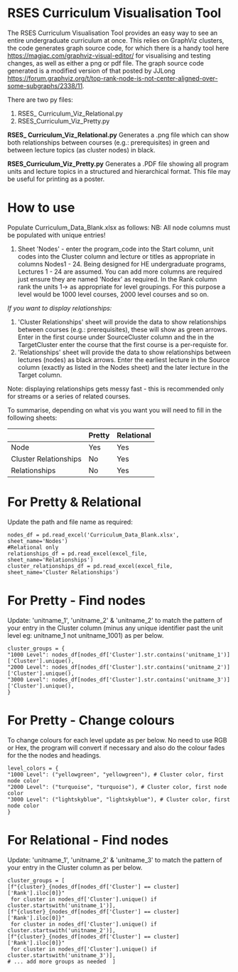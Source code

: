# RSES Curriculum Visualisation Tool

The RSES Curriculum Visualisation Tool provides an easy way to see an entire undergraduate curriculum at once.  This relies on GraphViz clusters, the code generates graph source code, for which there is a handy tool here https://magjac.com/graphviz-visual-editor/ for visualising and testing changes, as well as either a png or pdf file. The graph source code generated is a modified version of that posted by JJLong https://forum.graphviz.org/t/top-rank-node-is-not-center-aligned-over-some-subgraphs/2338/11.

There are two py files:

 1. RSES_ Curriculum_Viz_Relational.py 
 2. RSES_Curriculum_Viz_Pretty.py

**RSES_ Curriculum_Viz_Relational.py** 
Generates a .png file which can show both relationships between courses (e.g.: prerequisites) in green and between lecture topics (as cluster nodes) in black.

**RSES_Curriculum_Viz_Pretty.py**
Generates a .PDF file showing all program units and lecture topics in a structured and hierarchical format.  This file may be useful for printing as a poster.   

# How to use

Populate Curriculum_Data_Blank.xlsx as follows:
NB: All node columns must be populated with unique entries!

1. Sheet 'Nodes' - enter the program_code into the Start column, unit codes into the Cluster column and lecture or titles as appropriate in columns Nodes1 - 24.  Being designed for HE undergraduate programs, Lectures 1 - 24 are assumed.  You can add more columns are required just ensure they are named 'Node*x*' as required.  In the Rank column rank the units 1-> as appropriate for level groupings.  For this purpose a level would be 1000 level courses, 2000 level courses and so on.

*If you want to display relationships:*

 1. 'Cluster Relationships' sheet will provide the data to show relationships between courses (e.g.: prerequisites), these will show as green arrows.  Enter in the first course under SourceCluster column and the in the TargetCluster enter the course that the first course is a per-requiste for.
 2. 'Relationships' sheet will provide the data to show relationships between lectures (nodes) as black arrows.  Enter the earliest lecture in the Source column (exactly as listed in the Nodes sheet) and the later lecture in the Target column.

Note: displaying relationships gets messy fast - this is recommended only for streams or a series of related courses.

To summarise, depending on what vis you want you will need to fill in the following sheets:

|                |Pretty                       |Relational                         |
|----------------|-------------------------------|-----------------------------|
|Node|Yes          |Yes           |
|Cluster Relationships         |No           |Yes           |
|Relationships         |No|Yes|

# For Pretty & Relational
Update the path and file name as required:

    nodes_df = pd.read_excel('Curriculum_Data_Blank.xlsx', sheet_name='Nodes')
    #Relational only
    relationships_df = pd.read_excel(excel_file, sheet_name='Relationships')
    cluster_relationships_df = pd.read_excel(excel_file, sheet_name='Cluster Relationships')


# For Pretty - Find nodes
Update: 'unitname_1', 'unitname_2' & 'unitname_2' to match the pattern of your entry in the Cluster column (minus any unique identifier past the unit level eg: unitname_1 not unitname_1001) as per below.

    cluster_groups = {
    "1000 Level": nodes_df[nodes_df['Cluster'].str.contains('unitname_1')]['Cluster'].unique(),
    "2000 Level": nodes_df[nodes_df['Cluster'].str.contains('unitname_2')]['Cluster'].unique(),
    "3000 Level": nodes_df[nodes_df['Cluster'].str.contains('unitname_3')]['Cluster'].unique(),
    }

# For Pretty - Change colours
To change colours for each level update as per below. No need to use RGB or Hex, the program will convert if necessary and also do the colour fades for the the nodes and headings.

    level_colors = {
    "1000 Level": ("yellowgreen", "yellowgreen"), # Cluster color, first node color
    "2000 Level": ("turquoise", "turquoise"), # Cluster color, first node color
    "3000 Level": ("lightskyblue", "lightskyblue"), # Cluster color, first node color
    }

# For Relational - Find nodes
Update: 'unitname_1', 'unitname_2' & 'unitname_3' to match the pattern of your entry in the Cluster column as per below.

    cluster_groups = [
    [f"{cluster}_{nodes_df[nodes_df['Cluster'] == cluster]['Rank'].iloc[0]}"
     for cluster in nodes_df['Cluster'].unique() if cluster.startswith('unitname_1')],
    [f"{cluster}_{nodes_df[nodes_df['Cluster'] == cluster]['Rank'].iloc[0]}"
     for cluster in nodes_df['Cluster'].unique() if cluster.startswith('unitname_2')],
    [f"{cluster}_{nodes_df[nodes_df['Cluster'] == cluster]['Rank'].iloc[0]}"
     for cluster in nodes_df['Cluster'].unique() if cluster.startswith('unitname_3')],
    # ... add more groups as needed  ]





